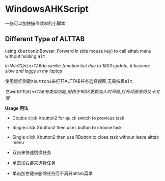 # WindowsAHKScript

一些可以加快操作效率的小脚本

## Different Type of ALTTAB

using <kbd>Xbutton2</kbd>(Bowser_Forward in side mouse key) to call alttab menu without holding <kbd>alt</kbd>

*In Win10,<kbd>Win+TAB</kbd>do similar function but due to 1803 update, it become slow and laggy in my laptop*

使用鼠标侧键<kbd>Xbutton2</kbd>来打开ALTTAB任务选择视图,无需按着<kbd>alt</kbd>

*在win10中,<kbd>Win+TAB</kbd>有类似功能,但由于1803更新加入时间轴,打开动画变得又卡又慢*

**Usage**
**用法**

* Double click Xbutton2 for quick switch to previous task
* Single click Xbutton2 then use Lbutton to choose task
* Single click Xbutton2 then use RButton to close task without leave alttab menu

* 双击来快速切换任务
* 单击加右键来选择任务
* 单击加左键来删除任务而不离开alttab菜单
